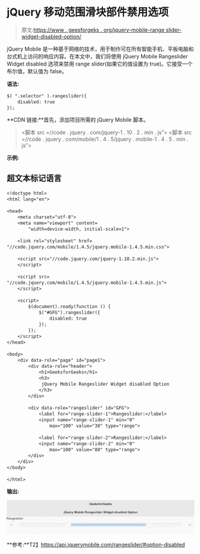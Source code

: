 # jQuery 移动范围滑块部件禁用选项

> 原文:[https://www . geesforgeks . org/jquery-mobile-range slider-widget-disabled-option/](https://www.geeksforgeeks.org/jquery-mobile-rangeslider-widget-disabled-option/)

jQuery Mobile 是一种基于网络的技术，用于制作可在所有智能手机、平板电脑和台式机上访问的响应内容。在本文中，我们将使用 jQuery Mobile Rangeslider Widget disabled 选项来禁用 range slider(如果它的值设置为 true)。它接受一个布尔值，默认值为 false。

**语法:**

```
$( ".selector" ).rangeslider({
    disabled: true
});
```

**CDN 链接:**首先，添加项目所需的 jQuery Mobile 脚本。

> <link rel="”stylesheet”" href="”//code.jquery.com/mobile/1.4.5/jquery.mobile-1.4.5.min.css”">
> <脚本 src =//code . jquery . com/jquery-1 . 10 . 2 . min . js”></脚本>
> <脚本 src =//code . jquery . com/mobile/1 . 4 . 5/jquery . mobile-1 . 4 . 5 . min . js”></脚本>

**示例:**

## 超文本标记语言

```
<!doctype html>
<html lang="en">

<head>
    <meta charset="utf-8">
    <meta name="viewport" content=
        "width=device-width, initial-scale=1">

    <link rel="stylesheet" href=
"//code.jquery.com/mobile/1.4.5/jquery.mobile-1.4.5.min.css">

    <script src="//code.jquery.com/jquery-1.10.2.min.js">
    </script>

    <script src=
"//code.jquery.com/mobile/1.4.5/jquery.mobile-1.4.5.min.js">
    </script>

    <script>
        $(document).ready(function () {
            $("#GFG").rangeslider({
                disabled: true
            });
        });
    </script>
</head>

<body>
    <div data-role="page" id="page1">
        <div data-role="header">
            <h1>GeeksforGeeks</h1>
            <h3>
             jQuery Mobile Rangeslider Widget disabled Option
            </h3>
        </div>

        <div data-role="rangeslider" id="GFG">
            <label for="range-slider-1">Rangeslider:</label>
            <input name="range-slider-1" min="0" 
                max="100" value="30" type="range">

            <label for="range-slider-2">Rangeslider:</label>
            <input name="range-slider-2" min="0" 
                max="100" value="80" type="range">
        </div>
    </div>
</body>

</html>
```

**输出:**

![](img/05d6e3bce7bbeeb436bdebc04f713a0f.png)

**参考:**T2】https://api.jquerymobile.com/rangeslider/#option-disabled